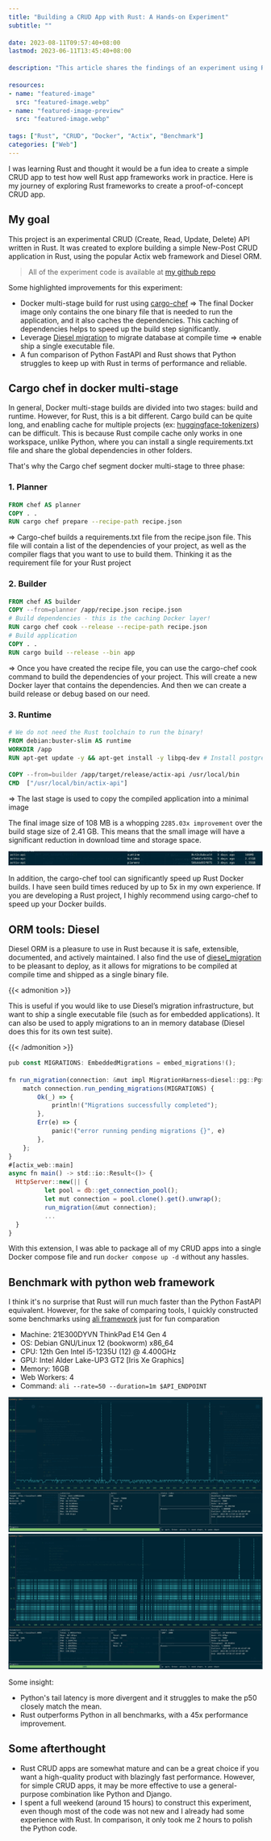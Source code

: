 ```yaml
---
title: "Building a CRUD App with Rust: A Hands-on Experiment"
subtitle: ""

date: 2023-08-11T09:57:40+08:00
lastmod: 2023-06-11T13:45:40+08:00

description: "This article shares the findings of an experiment using Rust to build a CRUD app."

resources:
- name: "featured-image"
  src: "featured-image.webp"
- name: "featured-image-preview"
  src: "featured-image.webp"

tags: ["Rust", "CRUD", "Docker", "Actix", "Benchmark"]
categories: ["Web"]
---
```


I was learning Rust and thought it would be a fun idea to create a simple CRUD app to test how well Rust app frameworks work in practice. Here is my journey of exploring Rust frameworks to create a proof-of-concept CRUD app.
<!--more-->

## My goal

This project is an experimental CRUD (Create, Read, Update, Delete) API written in Rust. It was created to explore building a simple New-Post CRUD application in Rust, using the popular Actix web framework and Diesel ORM.

> All of the experiment code is available at [my github repo](https://github.com/haicheviet/rust-actix-crud-app)

Some highlighted improvements for this experiment:

* Docker multi-stage build for rust using [cargo-chef](https://github.com/LukeMathWalker/cargo-chef) => The final Docker image only contains the one binary file that is needed to run the application, and it also caches the dependencies. This caching of dependencies helps to speed up the build step significantly.
* Leverage [Diesel migration](https://docs.rs/diesel_migrations/latest/diesel_migrations/macro.embed_migrations.html) to migrate database at compile time => enable ship a single executable file.
* A fun comparison of Python FastAPI and Rust shows that Python struggles to keep up with Rust in terms of performance and reliable.


## Cargo chef in docker multi-stage

In general, Docker multi-stage builds are divided into two stages: build and runtime. However, for Rust, this is a bit different. Cargo build can be quite long, and enabling cache for multiple projects (ex: [huggingface-tokenizers](https://github.com/huggingface/tokenizers)) can be difficult. This is because Rust compile cache only works in one workspace, unlike Python, where you can install a single requirements.txt file and share the global dependencies in other folders.

That's why the Cargo chef segment docker multi-stage to three phase:

### 1. Planner

```Dockerfile
FROM chef AS planner
COPY . .
RUN cargo chef prepare --recipe-path recipe.json
```
=> Cargo-chef builds a requirements.txt file from the recipe.json file. This file will contain a list of the dependencies of your project, as well as the compiler flags that you want to use to build them. Thinking it as the requirement file for your Rust project

### 2. Builder

```Dockerfile
FROM chef AS builder 
COPY --from=planner /app/recipe.json recipe.json
# Build dependencies - this is the caching Docker layer!
RUN cargo chef cook --release --recipe-path recipe.json
# Build application
COPY . .
RUN cargo build --release --bin app
```
=> Once you have created the recipe file, you can use the cargo-chef cook command to build the dependencies of your project. This will create a new Docker layer that contains the dependencies. And then we can create a build release or debug based on our need.

### 3. Runtime

```Dockerfile
# We do not need the Rust toolchain to run the binary!
FROM debian:buster-slim AS runtime
WORKDIR /app
RUN apt-get update -y && apt-get install -y libpq-dev # Install postgres client

COPY --from=builder /app/target/release/actix-api /usr/local/bin
CMD  ["/usr/local/bin/actix-api"]
```
=> The last stage is used to copy the compiled application into a minimal image

The final image size of 108 MB is a whopping `2285.03x improvement` over the build stage size of 2.41 GB. This means that the small image will have a significant reduction in download time and storage space.

![Alt text](docker-image-size.png)


In addition, the cargo-chef tool can significantly speed up Rust Docker builds. I have seen build times reduced by up to 5x in my own experience. If you are developing a Rust project, I highly recommend using cargo-chef to speed up your Docker builds.

## ORM tools: Diesel
Diesel ORM is a pleasure to use in Rust because it is safe, extensible, documented, and actively maintained. I also find the use of [diesel_migration](https://docs.rs/diesel_migrations/latest/diesel_migrations/) to be pleasant to deploy, as it allows for migrations to be compiled at compile time and shipped as a single binary file.

{{< admonition >}}

This is useful if you would like to use Diesel’s migration infrastructure, but want to ship a single executable file (such as for embedded applications). It can also be used to apply migrations to an in memory database (Diesel does this for its own test suite).

{{< /admonition >}}


```javascript
pub const MIGRATIONS: EmbeddedMigrations = embed_migrations!();

fn run_migration(connection: &mut impl MigrationHarness<diesel::pg::Pg>) {
    match connection.run_pending_migrations(MIGRATIONS) {
        Ok(_) => {
            println!("Migrations successfully completed");
        },
        Err(e) => {
            panic!("error running pending migrations {}", e)
        },
    };
}
#[actix_web::main]
async fn main() -> std::io::Result<()> {
  HttpServer::new(|| {
          let pool = db::get_connection_pool();
          let mut connection = pool.clone().get().unwrap();
          run_migration(&mut connection);
          ...
  }
}
```

With this extension,  I was able to package all of my CRUD apps into a single Docker compose file and run `docker compose up -d` without any hassles.

## Benchmark with python web framework

I think it's no surprise that Rust will run much faster than the Python FastAPI equivalent. However, for the sake of comparing tools, I quickly constructed some benchmarks using [ali framework](https://github.com/nakabonne/ali) just for fun comparation

- Machine: 21E300DYVN ThinkPad E14 Gen 4
- OS: Debian GNU/Linux 12 (bookworm) x86_64
- CPU: 12th Gen Intel i5-1235U (12) @ 4.400GHz 
- GPU: Intel Alder Lake-UP3 GT2 [Iris Xe Graphics] 
- Memory: 16GB
- Web Workers: 4
- Command: `ali --rate=50 --duration=1m $API_ENDPOINT`

![Alt text](python-benchmark.png "Python benchmark")
![Alt text](rust-benchmark.png "Rust benchmark")

Some insight:
- Python's tail latency is more divergent and it struggles to make the p50 closely match the mean.
- Rust outperforms Python in all benchmarks, with a 45x performance improvement.

## Some afterthought

* Rust CRUD apps are somewhat mature and can be a great choice if you want a high-quality product with blazingly fast performance. However, for simple CRUD apps, it may be more effective to use a general-purpose combination like Python and Django.
* I spent a full weekend (around 15 hours) to construct this experiment, even though most of the code was not new and I already had some experience with Rust. In comparison, it only took me 2 hours to polish the Python code.
